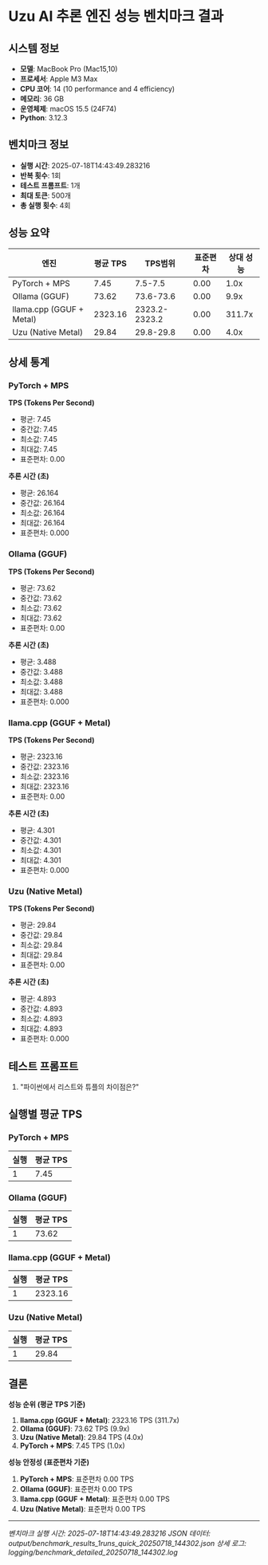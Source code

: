 # Uzu AI 추론 엔진 성능 벤치마크 결과

## 시스템 정보
- **모델**: MacBook Pro (Mac15,10)
- **프로세서**: Apple M3 Max
- **CPU 코어**: 14 (10 performance and 4 efficiency)
- **메모리**: 36 GB
- **운영체제**: macOS 15.5 (24F74)
- **Python**: 3.12.3

## 벤치마크 정보
- **실행 시간**: 2025-07-18T14:43:49.283216
- **반복 횟수**: 1회
- **테스트 프롬프트**: 1개
- **최대 토큰**: 500개
- **총 실행 횟수**: 4회

## 성능 요약

| 엔진 | 평균 TPS | TPS범위 | 표준편차 | 상대 성능 |
|------|----------|----------|----------|----------|
| PyTorch + MPS | 7.45 | 7.5-7.5 | 0.00 | 1.0x |
| Ollama (GGUF) | 73.62 | 73.6-73.6 | 0.00 | 9.9x |
| llama.cpp (GGUF + Metal) | 2323.16 | 2323.2-2323.2 | 0.00 | 311.7x |
| Uzu (Native Metal) | 29.84 | 29.8-29.8 | 0.00 | 4.0x |

## 상세 통계

### PyTorch + MPS

**TPS (Tokens Per Second)**
- 평균: 7.45
- 중간값: 7.45
- 최소값: 7.45
- 최대값: 7.45
- 표준편차: 0.00

**추론 시간 (초)**
- 평균: 26.164
- 중간값: 26.164
- 최소값: 26.164
- 최대값: 26.164
- 표준편차: 0.000

### Ollama (GGUF)

**TPS (Tokens Per Second)**
- 평균: 73.62
- 중간값: 73.62
- 최소값: 73.62
- 최대값: 73.62
- 표준편차: 0.00

**추론 시간 (초)**
- 평균: 3.488
- 중간값: 3.488
- 최소값: 3.488
- 최대값: 3.488
- 표준편차: 0.000

### llama.cpp (GGUF + Metal)

**TPS (Tokens Per Second)**
- 평균: 2323.16
- 중간값: 2323.16
- 최소값: 2323.16
- 최대값: 2323.16
- 표준편차: 0.00

**추론 시간 (초)**
- 평균: 4.301
- 중간값: 4.301
- 최소값: 4.301
- 최대값: 4.301
- 표준편차: 0.000

### Uzu (Native Metal)

**TPS (Tokens Per Second)**
- 평균: 29.84
- 중간값: 29.84
- 최소값: 29.84
- 최대값: 29.84
- 표준편차: 0.00

**추론 시간 (초)**
- 평균: 4.893
- 중간값: 4.893
- 최소값: 4.893
- 최대값: 4.893
- 표준편차: 0.000

## 테스트 프롬프트

1. "파이썬에서 리스트와 튜플의 차이점은?"

## 실행별 평균 TPS

### PyTorch + MPS

| 실행 | 평균 TPS |
|------|----------|
| 1 | 7.45 |

### Ollama (GGUF)

| 실행 | 평균 TPS |
|------|----------|
| 1 | 73.62 |

### llama.cpp (GGUF + Metal)

| 실행 | 평균 TPS |
|------|----------|
| 1 | 2323.16 |

### Uzu (Native Metal)

| 실행 | 평균 TPS |
|------|----------|
| 1 | 29.84 |

## 결론

**성능 순위 (평균 TPS 기준)**

1. **llama.cpp (GGUF + Metal)**: 2323.16 TPS (311.7x)
2. **Ollama (GGUF)**: 73.62 TPS (9.9x)
3. **Uzu (Native Metal)**: 29.84 TPS (4.0x)
4. **PyTorch + MPS**: 7.45 TPS (1.0x)

**성능 안정성 (표준편차 기준)**

1. **PyTorch + MPS**: 표준편차 0.00 TPS
2. **Ollama (GGUF)**: 표준편차 0.00 TPS
3. **llama.cpp (GGUF + Metal)**: 표준편차 0.00 TPS
4. **Uzu (Native Metal)**: 표준편차 0.00 TPS

---

*벤치마크 실행 시간: 2025-07-18T14:43:49.283216*
*JSON 데이터: output/benchmark_results_1runs_quick_20250718_144302.json*
*상세 로그: logging/benchmark_detailed_20250718_144302.log*
